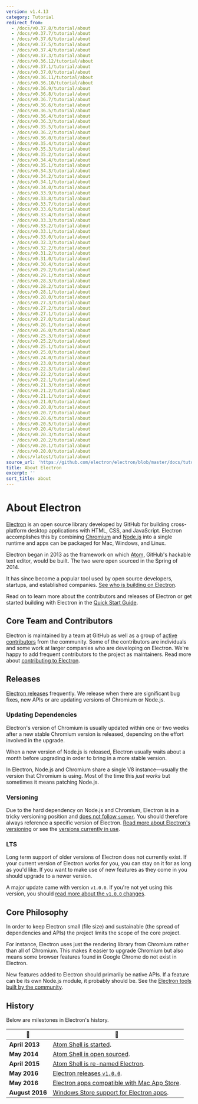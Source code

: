```yaml
---
version: v1.4.13
category: Tutorial
redirect_from:
  - /docs/v0.37.8/tutorial/about
  - /docs/v0.37.7/tutorial/about
  - /docs/v0.37.6/tutorial/about
  - /docs/v0.37.5/tutorial/about
  - /docs/v0.37.4/tutorial/about
  - /docs/v0.37.3/tutorial/about
  - /docs/v0.36.12/tutorial/about
  - /docs/v0.37.1/tutorial/about
  - /docs/v0.37.0/tutorial/about
  - /docs/v0.36.11/tutorial/about
  - /docs/v0.36.10/tutorial/about
  - /docs/v0.36.9/tutorial/about
  - /docs/v0.36.8/tutorial/about
  - /docs/v0.36.7/tutorial/about
  - /docs/v0.36.6/tutorial/about
  - /docs/v0.36.5/tutorial/about
  - /docs/v0.36.4/tutorial/about
  - /docs/v0.36.3/tutorial/about
  - /docs/v0.35.5/tutorial/about
  - /docs/v0.36.2/tutorial/about
  - /docs/v0.36.0/tutorial/about
  - /docs/v0.35.4/tutorial/about
  - /docs/v0.35.3/tutorial/about
  - /docs/v0.35.2/tutorial/about
  - /docs/v0.34.4/tutorial/about
  - /docs/v0.35.1/tutorial/about
  - /docs/v0.34.3/tutorial/about
  - /docs/v0.34.2/tutorial/about
  - /docs/v0.34.1/tutorial/about
  - /docs/v0.34.0/tutorial/about
  - /docs/v0.33.9/tutorial/about
  - /docs/v0.33.8/tutorial/about
  - /docs/v0.33.7/tutorial/about
  - /docs/v0.33.6/tutorial/about
  - /docs/v0.33.4/tutorial/about
  - /docs/v0.33.3/tutorial/about
  - /docs/v0.33.2/tutorial/about
  - /docs/v0.33.1/tutorial/about
  - /docs/v0.33.0/tutorial/about
  - /docs/v0.32.3/tutorial/about
  - /docs/v0.32.2/tutorial/about
  - /docs/v0.31.2/tutorial/about
  - /docs/v0.31.0/tutorial/about
  - /docs/v0.30.4/tutorial/about
  - /docs/v0.29.2/tutorial/about
  - /docs/v0.29.1/tutorial/about
  - /docs/v0.28.3/tutorial/about
  - /docs/v0.28.2/tutorial/about
  - /docs/v0.28.1/tutorial/about
  - /docs/v0.28.0/tutorial/about
  - /docs/v0.27.3/tutorial/about
  - /docs/v0.27.2/tutorial/about
  - /docs/v0.27.1/tutorial/about
  - /docs/v0.27.0/tutorial/about
  - /docs/v0.26.1/tutorial/about
  - /docs/v0.26.0/tutorial/about
  - /docs/v0.25.3/tutorial/about
  - /docs/v0.25.2/tutorial/about
  - /docs/v0.25.1/tutorial/about
  - /docs/v0.25.0/tutorial/about
  - /docs/v0.24.0/tutorial/about
  - /docs/v0.23.0/tutorial/about
  - /docs/v0.22.3/tutorial/about
  - /docs/v0.22.2/tutorial/about
  - /docs/v0.22.1/tutorial/about
  - /docs/v0.21.3/tutorial/about
  - /docs/v0.21.2/tutorial/about
  - /docs/v0.21.1/tutorial/about
  - /docs/v0.21.0/tutorial/about
  - /docs/v0.20.8/tutorial/about
  - /docs/v0.20.7/tutorial/about
  - /docs/v0.20.6/tutorial/about
  - /docs/v0.20.5/tutorial/about
  - /docs/v0.20.4/tutorial/about
  - /docs/v0.20.3/tutorial/about
  - /docs/v0.20.2/tutorial/about
  - /docs/v0.20.1/tutorial/about
  - /docs/v0.20.0/tutorial/about
  - /docs/vlatest/tutorial/about
source_url: 'https://github.com/electron/electron/blob/master/docs/tutorial/about.md'
title: About Electron
excerpt: ''
sort_title: about
---
```

# About Electron

[Electron](http://electron.atom.io) is an open source library developed by GitHub for building cross-platform desktop applications with HTML, CSS, and JavaScript. Electron accomplishes this by combining [Chromium](https://www.chromium.org/Home) and [Node.js](https://nodejs.org) into a single runtime and apps can be packaged for Mac, Windows, and Linux.

Electron began in 2013 as the framework on which [Atom](https://atom.io), GitHub's hackable text editor, would be built. The two were open sourced in the Spring of 2014.

It has since become a popular tool used by open source developers, startups, and established companies. [See who is building on Electron]({{site.baseurl}}/apps).

Read on to learn more about the contributors and releases of Electron or get started building with Electron in the [Quick Start Guide]({{site.baseurl}}/docs/quick-start).

## Core Team and Contributors

Electron is maintained by a team at GitHub as well as a group of [active contributors](https://github.com/electron/electron/graphs/contributors) from the community. Some of the contributors are individuals and some work at larger companies who are developing on Electron. We're happy to add frequent contributors to the project as maintainers. Read more about [contributing to Electron](https://github.com/electron/electron/blob/master/CONTRIBUTING.md).

## Releases

[Electron releases](https://github.com/electron/electron/releases) frequently. We release when there are significant bug fixes, new APIs or are updating versions of Chromium or Node.js.

### Updating Dependencies

Electron's version of Chromium is usually updated within one or two weeks after a new stable Chromium version is released, depending on the effort involved in the upgrade.

When a new version of Node.js is released, Electron usually waits about a month before upgrading in order to bring in a more stable version.

In Electron, Node.js and Chromium share a single V8 instance—usually the version that Chromium is using. Most of the time this _just works_ but sometimes it means patching Node.js.

### Versioning

Due to the hard dependency on Node.js and Chromium, Electron is in a tricky versioning position and [does not follow `semver`](http://semver.org). You should therefore always reference a specific version of Electron. [Read more about Electron's versioning](http://electron.atom.io/docs/tutorial/electron-versioning/) or see the [versions currently in use](https://electron.atom.io/#electron-versions).

### LTS

Long term support of older versions of Electron does not currently exist. If your current version of Electron works for you, you can stay on it for as long as you'd like. If you want to make use of new features as they come in you should upgrade to a newer version.

A major update came with version `v1.0.0`. If you're not yet using this version, you should [read more about the `v1.0.0` changes](http://electron.atom.io/blog/2016/05/11/electron-1-0).

## Core Philosophy

In order to keep Electron small (file size) and sustainable (the spread of dependencies and APIs) the project limits the scope of the core project.

For instance, Electron uses just the rendering library from Chromium rather than all of Chromium. This makes it easier to upgrade Chromium but also means some browser features found in Google Chrome do not exist in Electron.

New features added to Electron should primarily be native APIs. If a feature can be its own Node.js module, it probably should be. See the [Electron tools built by the community](http://electron.atom.io/community).

## History

Below are milestones in Electron's history.

| :calendar: | :tada: |
| --- | --- |
| **April 2013** | [Atom Shell is started](https://github.com/electron/electron/commit/6ef8875b1e93787fa9759f602e7880f28e8e6b45). |
| **May 2014** | [Atom Shell is open sourced](http://blog.atom.io/2014/05/06/atom-is-now-open-source.html). |
| **April 2015** | [Atom Shell is re-named Electron](https://github.com/electron/electron/pull/1389). |
| **May 2016** | [Electron releases `v1.0.0`](http://electron.atom.io/blog/2016/05/11/electron-1-0). |
| **May 2016** | [Electron apps compatible with Mac App Store](http://electron.atom.io/docs/tutorial/mac-app-store-submission-guide). |
| **August 2016** | [Windows Store support for Electron apps](http://electron.atom.io/docs/tutorial/windows-store-guide). |
